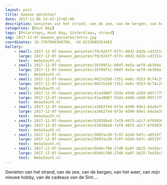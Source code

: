 ```yaml
---
layout: post
title: Gewoon genieten! 
date: 2017-12-06 14:43:12+02:00
description: Genieten van het strand, van de zee, van de bergen, van het weer, van mijn nieuwe hobby, van de cadeaus van de Sint....
categories: [Hout Bay]
tags: [Polarsteps, Hout Bay, Sinterklaas, strand]
img: 2017-12-07-Gewoon_genieten/intro.jpg
coordinates: 18.3707046508789, -34.0233688354492
Gallery:
    - small: 2017-12-07-Gewoon_genieten/f9c9247f-977c-40d2-bd2b-cd3151461ef8_large_image.jpg
      large: 2017-12-07-Gewoon_genieten/f9c9247f-977c-40d2-bd2b-cd3151461ef8_large_image.jpg
      text:  WeGoSouth.nl
    - small: 2017-12-07-Gewoon_genieten/18f09f1c-60df-4e5a-aef8-eb3b0a742dae_large_image.jpg
      large: 2017-12-07-Gewoon_genieten/18f09f1c-60df-4e5a-aef8-eb3b0a742dae_large_image.jpg
      text:  WeGoSouth.nl
    - small: 2017-12-07-Gewoon_genieten/4027e2b0-7351-4e0c-9353-0c74c29d7041_large_image.jpg
      large: 2017-12-07-Gewoon_genieten/4027e2b0-7351-4e0c-9353-0c74c29d7041_large_image.jpg
      text:  WeGoSouth.nl
    - small: 2017-12-07-Gewoon_genieten/41ea9887-55da-4448-a2b0-89fc779d3be0_large_image.jpg
      large: 2017-12-07-Gewoon_genieten/41ea9887-55da-4448-a2b0-89fc779d3be0_large_image.jpg
      text:  WeGoSouth.nl
    - small: 2017-12-07-Gewoon_genieten/a3682f44-bf3e-4d90-89e1-b4a5e788a5f2_large_image.jpg
      large: 2017-12-07-Gewoon_genieten/a3682f44-bf3e-4d90-89e1-b4a5e788a5f2_large_image.jpg
      text:  WeGoSouth.nl
    - small: 2017-12-07-Gewoon_genieten/b3938be8-7af8-4975-a2c7-b79503635085_large_image.jpg
      large: 2017-12-07-Gewoon_genieten/b3938be8-7af8-4975-a2c7-b79503635085_large_image.jpg
      text:  WeGoSouth.nl
    - small: 2017-12-07-Gewoon_genieten/5897acd9-fc97-42d4-b47c-a0519f702bd2_large_image.jpg
      large: 2017-12-07-Gewoon_genieten/5897acd9-fc97-42d4-b47c-a0519f702bd2_large_image.jpg
      text:  WeGoSouth.nl
    - small: 2017-12-07-Gewoon_genieten/6b66c708-27d0-4a8f-bb25-7ed16c56e489_large_image.jpg
      large: 2017-12-07-Gewoon_genieten/6b66c708-27d0-4a8f-bb25-7ed16c56e489_large_image.jpg
      text:  WeGoSouth.nl
---
```

Genieten van het strand, van de zee, van de bergen, van het weer, van mijn nieuwe hobby, van de cadeaus van de Sint....
